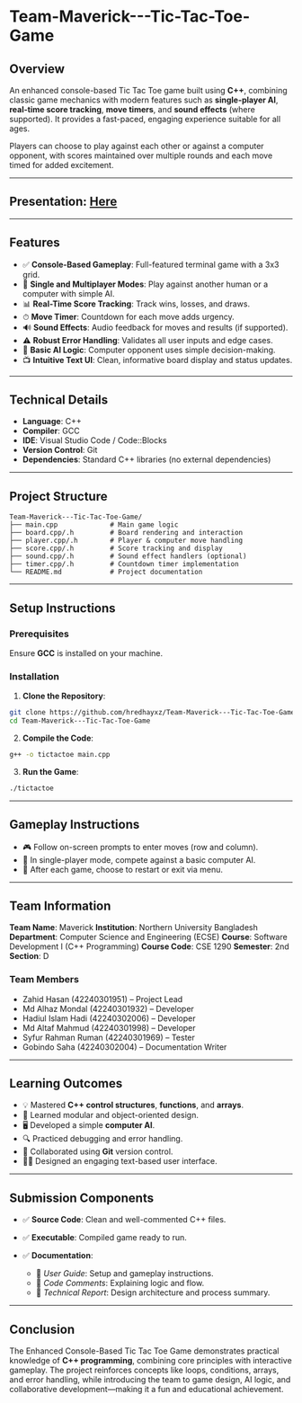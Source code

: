 # Team-Maverick---Tic-Tac-Toe-Game

## Overview

An enhanced console-based Tic Tac Toe game built using **C++**, combining classic game mechanics with modern features such as **single-player AI**, **real-time score tracking**, **move timers**, and **sound effects** (where supported). It provides a fast-paced, engaging experience suitable for all ages.

Players can choose to play against each other or against a computer opponent, with scores maintained over multiple rounds and each move timed for added excitement.

---

## Presentation: [Here](https://presenti.ai/app/editor/_KN_CC_DXjM98QEXZvUHEQ)

---

## Features

* ✅ **Console-Based Gameplay**: Full-featured terminal game with a 3x3 grid.
* 👥 **Single and Multiplayer Modes**: Play against another human or a computer with simple AI.
* 📊 **Real-Time Score Tracking**: Track wins, losses, and draws.
* ⏱ **Move Timer**: Countdown for each move adds urgency.
* 🔊 **Sound Effects**: Audio feedback for moves and results (if supported).
* ⚠️ **Robust Error Handling**: Validates all user inputs and edge cases.
* 🧠 **Basic AI Logic**: Computer opponent uses simple decision-making.
* 📺 **Intuitive Text UI**: Clean, informative board display and status updates.

---

## Technical Details

* **Language**: C++
* **Compiler**: GCC
* **IDE**: Visual Studio Code / Code::Blocks
* **Version Control**: Git
* **Dependencies**: Standard C++ libraries (no external dependencies)

---

## Project Structure

```
Team-Maverick---Tic-Tac-Toe-Game/
├── main.cpp             # Main game logic
├── board.cpp/.h         # Board rendering and interaction
├── player.cpp/.h        # Player & computer move handling
├── score.cpp/.h         # Score tracking and display
├── sound.cpp/.h         # Sound effect handlers (optional)
├── timer.cpp/.h         # Countdown timer implementation
└── README.md            # Project documentation
```

---

## Setup Instructions

### Prerequisites

Ensure **GCC** is installed on your machine.

### Installation

1. **Clone the Repository**:

```bash
git clone https://github.com/hredhayxz/Team-Maverick---Tic-Tac-Toe-Game.git
cd Team-Maverick---Tic-Tac-Toe-Game
```

2. **Compile the Code**:

```bash
g++ -o tictactoe main.cpp
```

3. **Run the Game**:

```bash
./tictactoe
```

---

## Gameplay Instructions

* 🎮 Follow on-screen prompts to enter moves (row and column).
* 🤖 In single-player mode, compete against a basic computer AI.
* 🔁 After each game, choose to restart or exit via menu.

---

## Team Information

**Team Name**: Maverick
**Institution**: Northern University Bangladesh
**Department**: Computer Science and Engineering (ECSE)
**Course**: Software Development I (C++ Programming)
**Course Code**: CSE 1290
**Semester**: 2nd
**Section**: D

### Team Members

* Zahid Hasan (42240301951) – Project Lead
* Md Alhaz Mondal (42240301932) – Developer
* Hadiul Islam Hadi (42240302006) – Developer
* Md Altaf Mahmud (42240301998) – Developer
* Syfur Rahman Ruman (42240301969) – Tester
* Gobindo Saha (42240302004) – Documentation Writer

---

## Learning Outcomes

* 💡 Mastered **C++ control structures**, **functions**, and **arrays**.
* 🧩 Learned modular and object-oriented design.
* 🖥 Developed a simple **computer AI**.
* 🔍 Practiced debugging and error handling.
* 🔄 Collaborated using **Git** version control.
* 🧑‍💻 Designed an engaging text-based user interface.

---

## Submission Components

* ✅ **Source Code**: Clean and well-commented C++ files.
* ✅ **Executable**: Compiled game ready to run.
* ✅ **Documentation**:

  * 📘 *User Guide*: Setup and gameplay instructions.
  * 🧾 *Code Comments*: Explaining logic and flow.
  * 🧱 *Technical Report*: Design architecture and process summary.

---

## Conclusion

The Enhanced Console-Based Tic Tac Toe Game demonstrates practical knowledge of **C++ programming**, combining core principles with interactive gameplay. The project reinforces concepts like loops, conditions, arrays, and error handling, while introducing the team to game design, AI logic, and collaborative development—making it a fun and educational achievement.
